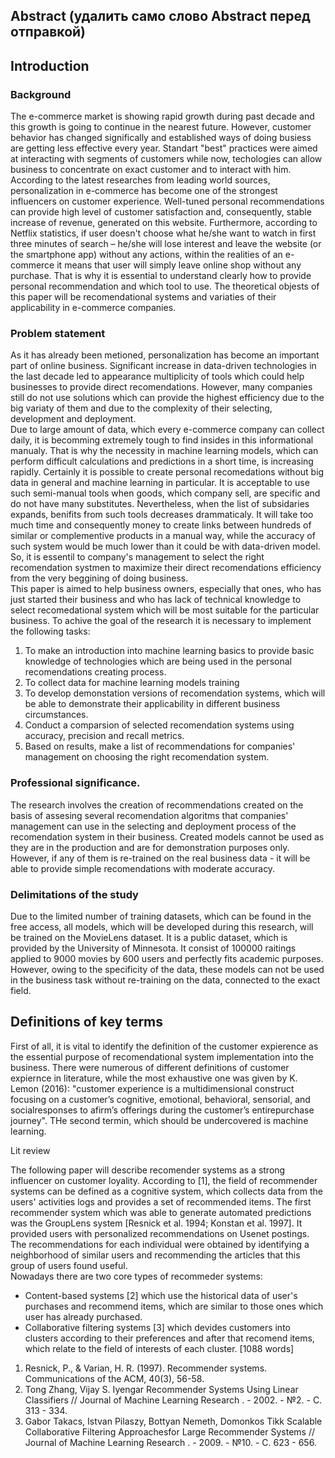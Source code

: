 ## Abstract (удалить само слово Abstract перед отправкой)

## Introduction
### Background
The e-commerce market is showing rapid growth during past decade and this growth is going to continue in the nearest future. However, customer behavior has changed significally and established ways of doing busiess are getting less effective every year. Standart "best" practices were aimed at interacting with segments of customers while now, techologies can allow business to concentrate on exact customer and to interact with him. According to the latest researches from leading world sources, personalization in e-commerce has become one of the strongest influencers on customer experience. Well-tuned personal recommendations can provide high level of customer satisfaction and, consequently, stable increase of revenue, generated on this website. Furthermore, according to Netflix statistics, if user doesn't choose what he/she want to watch in first three minutes of search – he/she will lose interest and leave the website (or the smartphone app) without any actions, within the realities of an e-commerce it means that user will simply leave online shop without any purchase. That is why it is essential to understand clearly how to provide personal recommendation and which tool to use.
The theoretical objests of this paper will be recomendational systems and variaties of their applicability in e-commerce companies.  
### Problem statement
As it has already been metioned, personalization has become an important part of online business. Significant increase in data-driven technologies in the last decade led to appearance multiplicity of tools which could help businesses to provide direct recomendations. However, many companies still do not use solutions which can provide the highest efficiency due to the big variaty of them and due to the complexity of their selecting, development and deployment.  
Due to large amount of data, which every e-commerce company can collect daily, it is becomming extremely tough to find insides in this informational manualy. That is why the necessity in machine learning models, which can perform difficult calculations and predictions in a short time, is increasing rapidly. Certainly it is possible to create personal recomedations without big data in general and machine learning in particular. It is acceptable to use such semi-manual tools when goods, which company sell, are specific and do not have many substitutes. Nevertheless, when the list of subsidaries expands, benifits from such tools decreases drammaticaly. It will take too much time and 
consequently money to create links between hundreds of similar or complementive products in a manual way, while the accuracy of such system would be much lower than it could be with data-driven model. So, it is essentil to company's management to select the right recomendation systmen to maximize their direct recomendations efficiency from the very beggining of doing business.  
This paper is aimed to help business owners, especially that ones, who has just started their business and who has lack of technical knowledge to select recomedational system which will be most suitable for the particular business.
To achive the goal of the research it is necessary to implement the following tasks:
1. To make an introduction into machine learning basics to provide basic knowledge of technologies which are being used in the personal recomendations creating process.
2. To collect data for machine learning models training
3. To develop demonstation versions of recomendation systems, which will be able to demonstrate their applicability in different business circumstances.
4. Conduct a comparsion of selected recomendation systems using accuracy, precision and recall metrics.
5. Based on results, make a list of recommendations for companies' management on choosing the right recomendation system.  
### Professional significance.
The research involves the creation of recommendations created on the basis of assesing several recomendation algoritms that companies' management can use in the selecting and deployment process of the recomendation system in their business. Created models cannot be used as they are in the production
and are for demonstration purposes only. However, if any of them is re-trained on the real business data - it will be able to provide simple recomendations with moderate accuracy.  
### Delimitations of the study
Due to the limited number of training datasets, which can be found in the free access, all models, which will be developed during this research, will be trained on the MovieLens dataset. It is a public dataset, which is provided by the University of Minnesota. It consist of 100000 raitings applied to 9000 movies by 600 users and perfectly fits academic purposes. However, owing to the specificity of the data, these models can not be used in the business task without re-training on the data, connected to the exact field.
## Definitions of key terms
First of all, it is vital to identify the definition of the customer expierence as the essential purpose of recomendational system implementation into the business. There were numerous of different definitions of customer expiernce in literature, while the most exhaustive one was given by K. Lemon (2016): "customer experience is a multidimensional construct focusing on a customer’s cognitive, emotional, behavioral, sensorial, and socialresponses to afirm’s offerings during the customer’s entirepurchase journey".
THe second termin, which should be undercovered is machine learning.



Lit review

The following paper will describe recomender systems as a strong influencer on customer loyality. According to [1], the field of recommender systems can be defined as a cognitive system, which collects data from the users' activities logs and provides a set of recommended items. The first recommender system which was able to generate automated predictions was the GroupLens system [Resnick et al. 1994; Konstan et al. 1997]. It provided users with personalized recommendations on Usenet postings. The recommendations for each individual were obtained
by identifying a neighborhood of similar users and recommending the articles that this group of users found useful.   
Nowadays there are two core types of recommeder systems:
- Content-based systems [2] which use the historical data of user's purchases and recommend items, which are similar to those ones which user has already purchased.
- Collaborative filtering systems [3] which devides customers into clusters according to their preferences and after that recomend items, which relate to the field of interests of each cluster. [1088 words]



1. Resnick, P., & Varian, H. R. (1997). Recommender systems. Communications of
the ACM, 40(3), 56-58.
2.   Tong Zhang, Vijay S. Iyengar Recommender Systems Using Linear Classifiers // Journal of Machine Learning Research . - 2002. - №2. - С. 313 - 334.
3. Gabor Takacs, Istvan Pilaszy, Bottyan Nemeth, Domonkos Tikk Scalable Collaborative Filtering Approachesfor Large Recommender Systems // Journal of Machine Learning Research . - 2009. - №10. - С. 623 - 656.


